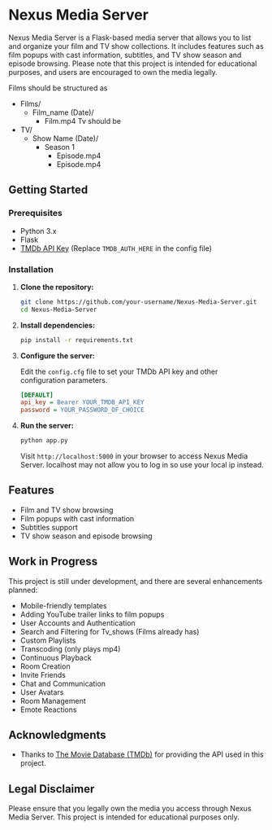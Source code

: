 # Nexus Media Server

Nexus Media Server is a Flask-based media server that allows you to list and organize your film and TV show collections. It includes features such as film popups with cast information, subtitles, and TV show season and episode browsing. Please note that this project is intended for educational purposes, and users are encouraged to own the media legally.

Films should be structured as
- Films/
    - Film_name (Date)/
        - Film.mp4
Tv should be
- TV/
    - Show Name (Date)/
        - Season 1
          - Episode.mp4
          - Episode.mp4
## Getting Started

### Prerequisites

- Python 3.x
- Flask
- [TMDb API Key](https://www.themoviedb.org/settings/api) (Replace `TMDB_AUTH_HERE` in the config file)

### Installation

1. **Clone the repository:**

    ```bash
    git clone https://github.com/your-username/Nexus-Media-Server.git
    cd Nexus-Media-Server
    ```

2. **Install dependencies:**

    ```bash
    pip install -r requirements.txt
    ```

3. **Configure the server:**

    Edit the `config.cfg` file to set your TMDb API key and other configuration parameters.

    ```ini
    [DEFAULT]
    api_key = Bearer YOUR_TMDB_API_KEY
    password = YOUR_PASSWORD_OF_CHOICE
    ```

4. **Run the server:**

    ```bash
    python app.py
    ```

    Visit `http://localhost:5000` in your browser to access Nexus Media Server.
    localhost may not allow you to log in so use your local ip instead.

## Features

- Film and TV show browsing
- Film popups with cast information
- Subtitles support
- TV show season and episode browsing

## Work in Progress

This project is still under development, and there are several enhancements planned:

- Mobile-friendly templates
- Adding YouTube trailer links to film popups
- User Accounts and Authentication
- Search and Filtering for Tv_shows (Films already has)
- Custom Playlists
- Transcoding (only plays mp4)
- Continuous Playback
- Room Creation
- Invite Friends
- Chat and Communication
- User Avatars
- Room Management
- Emote Reactions

## Acknowledgments

- Thanks to [The Movie Database (TMDb)](https://www.themoviedb.org/) for providing the API used in this project.

## Legal Disclaimer

Please ensure that you legally own the media you access through Nexus Media Server. This project is intended for educational purposes only.
